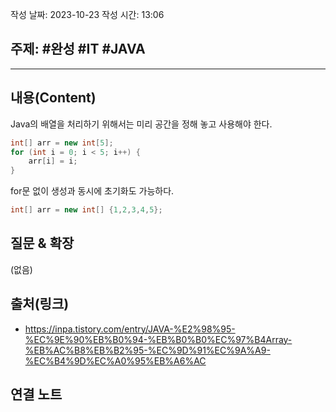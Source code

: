 작성 날짜: 2023-10-23
작성 시간: 13:06

## 주제: #완성  #IT #JAVA 

----
## 내용(Content)

Java의 배열을 처리하기 위해서는 미리 공간을 정해 놓고 사용해야 한다.

```java
int[] arr = new int[5];
for (int i = 0; i < 5; i++) {
	arr[i] = i;
}
```

for문 없이 생성과 동시에 초기화도 가능하다.
```java
int[] arr = new int[] {1,2,3,4,5};
```

## 질문 & 확장

(없음)

## 출처(링크)
- https://inpa.tistory.com/entry/JAVA-%E2%98%95-%EC%9E%90%EB%B0%94-%EB%B0%B0%EC%97%B4Array-%EB%AC%B8%EB%B2%95-%EC%9D%91%EC%9A%A9-%EC%B4%9D%EC%A0%95%EB%A6%AC


## 연결 노트










